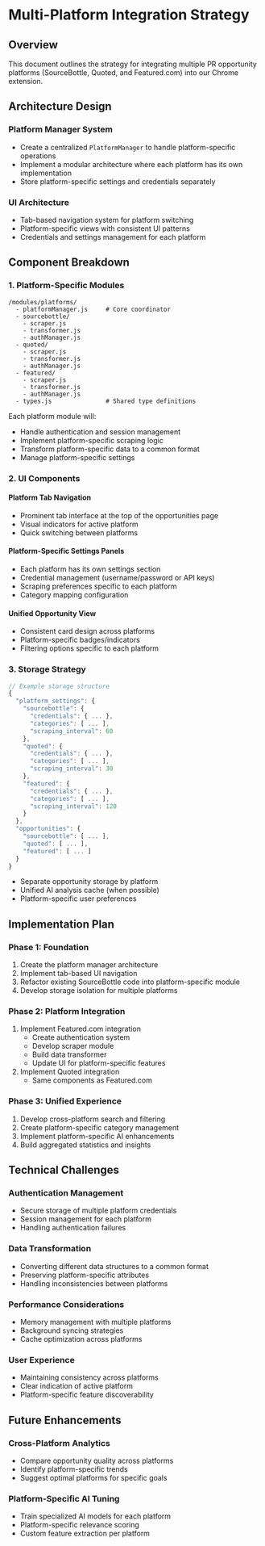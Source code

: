# Multi-Platform Integration Strategy

## Overview
This document outlines the strategy for integrating multiple PR opportunity platforms (SourceBottle, Quoted, and Featured.com) into our Chrome extension.

## Architecture Design

### Platform Manager System
- Create a centralized `PlatformManager` to handle platform-specific operations
- Implement a modular architecture where each platform has its own implementation
- Store platform-specific settings and credentials separately

### UI Architecture
- Tab-based navigation system for platform switching
- Platform-specific views with consistent UI patterns
- Credentials and settings management for each platform

## Component Breakdown

### 1. Platform-Specific Modules

```
/modules/platforms/
  - platformManager.js     # Core coordinator
  - sourcebottle/
    - scraper.js
    - transformer.js
    - authManager.js
  - quoted/
    - scraper.js
    - transformer.js
    - authManager.js
  - featured/
    - scraper.js
    - transformer.js
    - authManager.js
  - types.js               # Shared type definitions
```

Each platform module will:
- Handle authentication and session management
- Implement platform-specific scraping logic
- Transform platform-specific data to a common format
- Manage platform-specific settings

### 2. UI Components

#### Platform Tab Navigation
- Prominent tab interface at the top of the opportunities page
- Visual indicators for active platform
- Quick switching between platforms

#### Platform-Specific Settings Panels
- Each platform has its own settings section
- Credential management (username/password or API keys)
- Scraping preferences specific to each platform
- Category mapping configuration

#### Unified Opportunity View
- Consistent card design across platforms
- Platform-specific badges/indicators
- Filtering options specific to each platform

### 3. Storage Strategy

```javascript
// Example storage structure
{
  "platform_settings": {
    "sourcebottle": {
      "credentials": { ... },
      "categories": [ ... ],
      "scraping_interval": 60
    },
    "quoted": {
      "credentials": { ... },
      "categories": [ ... ],
      "scraping_interval": 30
    },
    "featured": {
      "credentials": { ... },
      "categories": [ ... ],
      "scraping_interval": 120
    }
  },
  "opportunities": {
    "sourcebottle": [ ... ],
    "quoted": [ ... ],
    "featured": [ ... ]
  }
}
```

- Separate opportunity storage by platform
- Unified AI analysis cache (when possible)
- Platform-specific user preferences

## Implementation Plan

### Phase 1: Foundation
1. Create the platform manager architecture
2. Implement tab-based UI navigation
3. Refactor existing SourceBottle code into platform-specific module
4. Develop storage isolation for multiple platforms

### Phase 2: Platform Integration
1. Implement Featured.com integration
   - Create authentication system
   - Develop scraper module
   - Build data transformer
   - Update UI for platform-specific features
2. Implement Quoted integration
   - Same components as Featured.com

### Phase 3: Unified Experience
1. Develop cross-platform search and filtering
2. Create platform-specific category management
3. Implement platform-specific AI enhancements
4. Build aggregated statistics and insights

## Technical Challenges

### Authentication Management
- Secure storage of multiple platform credentials
- Session management for each platform
- Handling authentication failures

### Data Transformation
- Converting different data structures to a common format
- Preserving platform-specific attributes
- Handling inconsistencies between platforms

### Performance Considerations
- Memory management with multiple platforms
- Background syncing strategies
- Cache optimization across platforms

### User Experience
- Maintaining consistency across platforms
- Clear indication of active platform
- Platform-specific feature discoverability

## Future Enhancements

### Cross-Platform Analytics
- Compare opportunity quality across platforms
- Identify platform-specific trends
- Suggest optimal platforms for specific goals

### Platform-Specific AI Tuning
- Train specialized AI models for each platform
- Platform-specific relevance scoring
- Custom feature extraction per platform